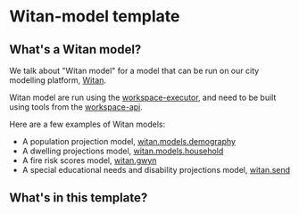 # Witan-model template

## What's a Witan model?
We talk about "Witan model" for a model that can be run on our city modelling platform, [Witan](http://www.mastodonc.com/products/witan/).

Witan model are run using the [workspace-executor](https://github.com/MastodonC/witan.workspace-executor/), and need to be built using tools from the [workspace-api](https://github.com/MastodonC/witan.workspace-api).

Here are a few examples of Witan models:
* A population projection model, [witan.models.demography](https://github.com/mastodonc/witan.models.demography)
* A dwelling projections model, [witan.models.household](https://github.com/MastodonC/witan.models.household)
* A fire risk scores model, [witan.gwyn](https://github.com/MastodonC/witan.gwyn)
* A special educational needs and disability projections model, [witan.send](https://github.com/MastodonC/witan.send)

## What's in this template?
